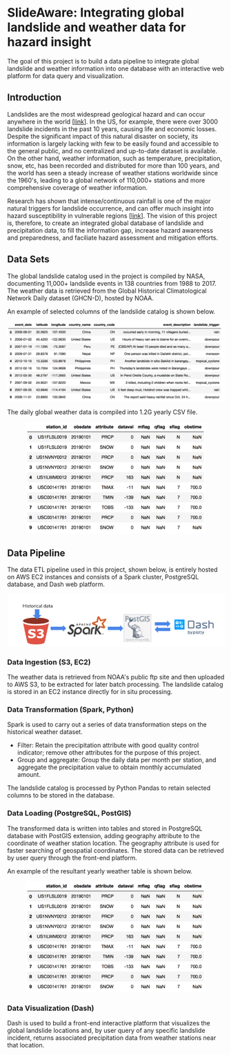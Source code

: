 # SlideAware: Integrating global landslide and weather data for hazard insight
The goal of this project is to build a data pipeline to integrate global landslide and weather information into one database with an interactive web platform for data query and visualization.

## Introduction
Landslides are the most widespread geological hazard and can occur anywhere in the world [[link](https://www.who.int/health-topics/landslides#tab=tab_1)]. In the US, for example, there were over 3000 landslide incidents in the past 10 years, causing life and economic losses. Despite the significant impact of this natural disaster on society, its information is largely lacking with few to be easily found and accessible to the general public, and no centralized and up-to-date dataset is available. On the other hand, weather information, such as temperature, precipitation, snow, etc, has been recorded and distributed for more than 100 years, and the world has seen a steady increase of weather stations worldwide since the 1960's, leading to a global network of 110,000+ stations and more comprehensive coverage of weather information.

Research has shown that intense/continuous rainfall is one of the major natural triggers for landslide occurrence, and can offer much insight into hazard susceptibility in vulnerable regions [[link](https://earthdata.nasa.gov/learn/sensing-our-planet/connecting-rainfall-and-landslides)]. The vision of this project is, therefore, to create an integrated global database of landslide and precipitation data, to fill the information gap, increase hazard awareness and preparedness, and faciliate hazard assessment and mitigation efforts.  

## Data Sets
The global landslide catalog used in the project is compiled by NASA, documenting 11,000+ landslide events in 138 countries from 1988 to 2017. The weather data is retrieved from the Global Historical Climatological Network Daily dataset (GHCN-D), hosted by NOAA.

An example of selected columns of the landslide catalog is shown below.

<p align="center">
<img src="./images/slide_catalog_selected_columns.png" alt="drawing" width="680"/>
</p>

The daily global weather data is compiled into 1.2G yearly CSV file.

<p align="center">
<img src="./images/weather_cols.png" alt="drawing" width="420"/>
</p>

## Data Pipeline
The data ETL pipeline used in this project, shown below, is entirely hosted on AWS EC2 instances and consists of a Spark cluster, PostgreSQL database, and Dash web platform.

![Image](./images/data_pipeline_wbg.png?raw=true)

### Data Ingestion (S3, EC2)
The weather data is retrieved from NOAA's public ftp site and then uploaded to AWS S3, to be extracted for later batch processing. The landslide catalog is stored in an EC2 instance directly for in situ processing. 

### Data Transformation (Spark, Python)
Spark is used to carry out a series of data transformation steps on the historical weather dataset.
- Filter: Retain the precipitation attribute with good quality control indicator; remove other attributes for the purpose of this project.
- Group and aggregate: Group the daily data per month per station, and aggregate the precipitation value to obtain monthly accumulated amount. 

The landslide catalog is processed by Python Pandas to retain selected columns to be stored in the database.

### Data Loading (PostgreSQL, PostGIS)
The transformed data is written into tables and stored in PostgreSQL database with PostGIS extension, adding geography attribute to the coordinate of weather station location. The geography attribute is used for faster searching of geospatial coordinates. The stored data can be retrieved by user query through the front-end platform.

An example of the resultant yearly weather table is shown below.

<p align="center">
<img src="./images/weather_cols.png" alt="drawing" width="420"/>
</p>

### Data Visualization (Dash)
Dash is used to build a front-end interactive platform that visualizes the global landslide locations and, by user query of any specific landslide incident, returns associated precipitation data from weather stations near that location.





